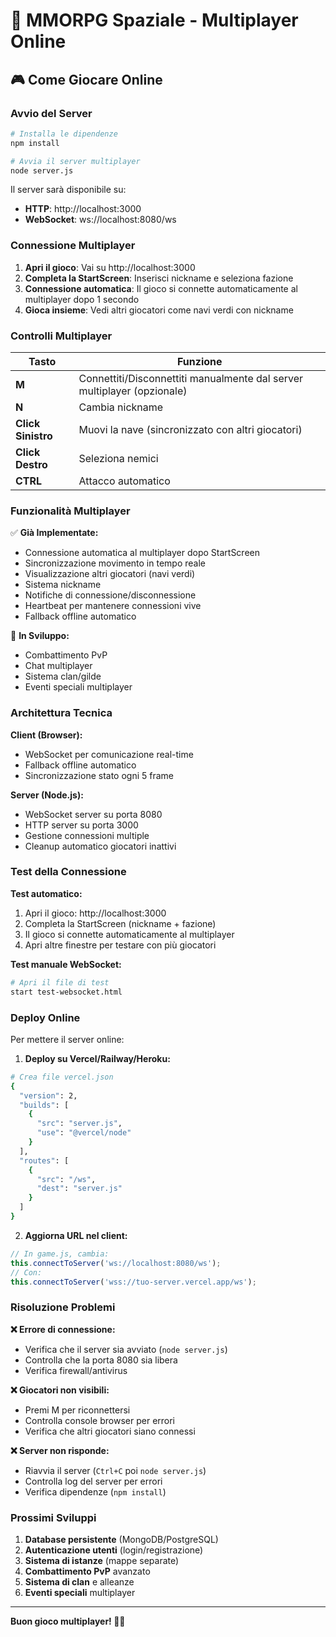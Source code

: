 # 🚀 MMORPG Spaziale - Multiplayer Online

## 🎮 Come Giocare Online

### **Avvio del Server**
```bash
# Installa le dipendenze
npm install

# Avvia il server multiplayer
node server.js
```

Il server sarà disponibile su:
- **HTTP**: http://localhost:3000
- **WebSocket**: ws://localhost:8080/ws

### **Connessione Multiplayer**

1. **Apri il gioco**: Vai su http://localhost:3000
2. **Completa la StartScreen**: Inserisci nickname e seleziona fazione
3. **Connessione automatica**: Il gioco si connette automaticamente al multiplayer dopo 1 secondo
4. **Gioca insieme**: Vedi altri giocatori come navi verdi con nickname

### **Controlli Multiplayer**

| Tasto | Funzione |
|-------|----------|
| **M** | Connettiti/Disconnettiti manualmente dal server multiplayer (opzionale) |
| **N** | Cambia nickname |
| **Click Sinistro** | Muovi la nave (sincronizzato con altri giocatori) |
| **Click Destro** | Seleziona nemici |
| **CTRL** | Attacco automatico |

### **Funzionalità Multiplayer**

✅ **Già Implementate:**
- Connessione automatica al multiplayer dopo StartScreen
- Sincronizzazione movimento in tempo reale
- Visualizzazione altri giocatori (navi verdi)
- Sistema nickname
- Notifiche di connessione/disconnessione
- Heartbeat per mantenere connessioni vive
- Fallback offline automatico

🔄 **In Sviluppo:**
- Combattimento PvP
- Chat multiplayer
- Sistema clan/gilde
- Eventi speciali multiplayer

### **Architettura Tecnica**

**Client (Browser):**
- WebSocket per comunicazione real-time
- Fallback offline automatico
- Sincronizzazione stato ogni 5 frame

**Server (Node.js):**
- WebSocket server su porta 8080
- HTTP server su porta 3000
- Gestione connessioni multiple
- Cleanup automatico giocatori inattivi

### **Test della Connessione**

**Test automatico:**
1. Apri il gioco: http://localhost:3000
2. Completa la StartScreen (nickname + fazione)
3. Il gioco si connette automaticamente al multiplayer
4. Apri altre finestre per testare con più giocatori

**Test manuale WebSocket:**
```bash
# Apri il file di test
start test-websocket.html
```

### **Deploy Online**

Per mettere il server online:

1. **Deploy su Vercel/Railway/Heroku:**
```bash
# Crea file vercel.json
{
  "version": 2,
  "builds": [
    {
      "src": "server.js",
      "use": "@vercel/node"
    }
  ],
  "routes": [
    {
      "src": "/ws",
      "dest": "server.js"
    }
  ]
}
```

2. **Aggiorna URL nel client:**
```javascript
// In game.js, cambia:
this.connectToServer('ws://localhost:8080/ws');
// Con:
this.connectToServer('wss://tuo-server.vercel.app/ws');
```

### **Risoluzione Problemi**

**❌ Errore di connessione:**
- Verifica che il server sia avviato (`node server.js`)
- Controlla che la porta 8080 sia libera
- Verifica firewall/antivirus

**❌ Giocatori non visibili:**
- Premi M per riconnettersi
- Controlla console browser per errori
- Verifica che altri giocatori siano connessi

**❌ Server non risponde:**
- Riavvia il server (`Ctrl+C` poi `node server.js`)
- Controlla log del server per errori
- Verifica dipendenze (`npm install`)

### **Prossimi Sviluppi**

1. **Database persistente** (MongoDB/PostgreSQL)
2. **Autenticazione utenti** (login/registrazione)
3. **Sistema di istanze** (mappe separate)
4. **Combattimento PvP** avanzato
5. **Sistema di clan** e alleanze
6. **Eventi speciali** multiplayer

---

**Buon gioco multiplayer! 🚀👥**
